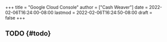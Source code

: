 +++
title = "Google Cloud Console"
author = ["Cash Weaver"]
date = 2022-02-06T16:24:00-08:00
lastmod = 2022-02-06T16:24:50-08:00
draft = false
+++

## TODO {#todo}
